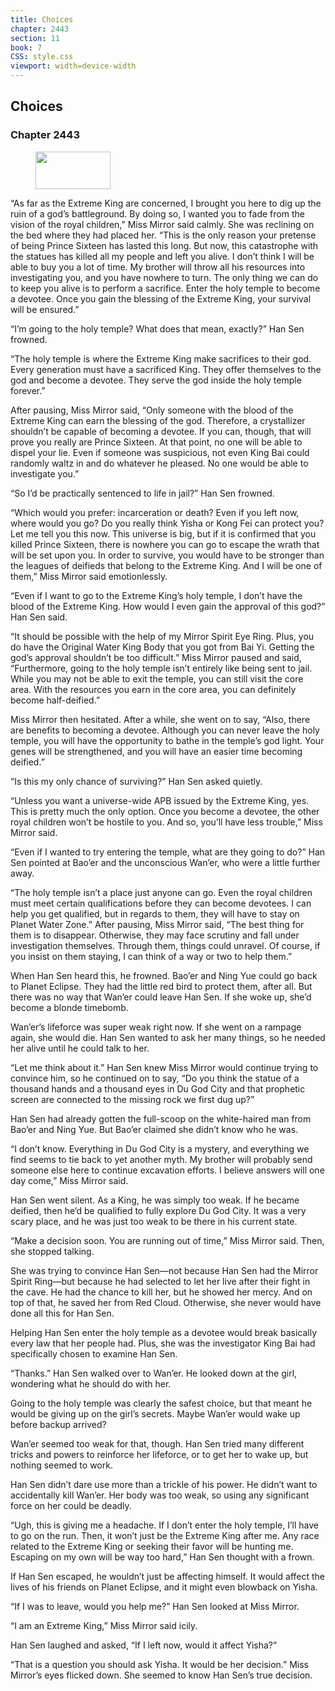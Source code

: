 ```yaml
---
title: Choices
chapter: 2443
section: 11
book: 7
CSS: style.css
viewport: width=device-width
---
```


## Choices

### Chapter 2443

<figure>
	<img src="../Images/gem.gif" alt="" id="gem" width="120" height="60" />
</figure>

“As far as the Extreme King are concerned, I brought you here to dig up the ruin of a god’s battleground. By doing so, I wanted you to fade from the vision of the royal children,” Miss Mirror said calmly. She was reclining on the bed where they had placed her. “This is the only reason your pretense of being Prince Sixteen has lasted this long. But now, this catastrophe with the statues has killed all my people and left you alive. I don’t think I will be able to buy you a lot of time. My brother will throw all his resources into investigating you, and you have nowhere to turn. The only thing we can do to keep you alive is to perform a sacrifice. Enter the holy temple to become a devotee. Once you gain the blessing of the Extreme King, your survival will be ensured.”

“I’m going to the holy temple? What does that mean, exactly?” Han Sen frowned.

“The holy temple is where the Extreme King make sacrifices to their god. Every generation must have a sacrificed King. They offer themselves to the god and become a devotee. They serve the god inside the holy temple forever.”

After pausing, Miss Mirror said, “Only someone with the blood of the Extreme King can earn the blessing of the god. Therefore, a crystallizer shouldn’t be capable of becoming a devotee. If you can, though, that will prove you really are Prince Sixteen. At that point, no one will be able to dispel your lie. Even if someone was suspicious, not even King Bai could randomly waltz in and do whatever he pleased. No one would be able to investigate you.”

“So I’d be practically sentenced to life in jail?” Han Sen frowned.

“Which would you prefer: incarceration or death? Even if you left now, where would you go? Do you really think Yisha or Kong Fei can protect you? Let me tell you this now. This universe is big, but if it is confirmed that you killed Prince Sixteen, there is nowhere you can go to escape the wrath that will be set upon you. In order to survive, you would have to be stronger than the leagues of deifieds that belong to the Extreme King. And I will be one of them,” Miss Mirror said emotionlessly.

“Even if I want to go to the Extreme King’s holy temple, I don’t have the blood of the Extreme King. How would I even gain the approval of this god?” Han Sen said.

“It should be possible with the help of my Mirror Spirit Eye Ring. Plus, you do have the Original Water King Body that you got from Bai Yi. Getting the god’s approval shouldn’t be too difficult.” Miss Mirror paused and said, “Furthermore, going to the holy temple isn’t entirely like being sent to jail. While you may not be able to exit the temple, you can still visit the core area. With the resources you earn in the core area, you can definitely become half-deified.”

Miss Mirror then hesitated. After a while, she went on to say, “Also, there are benefits to becoming a devotee. Although you can never leave the holy temple, you will have the opportunity to bathe in the temple’s god light. Your genes will be strengthened, and you will have an easier time becoming deified.”

“Is this my only chance of surviving?” Han Sen asked quietly.

“Unless you want a universe-wide APB issued by the Extreme King, yes. This is pretty much the only option. Once you become a devotee, the other royal children won’t be hostile to you. And so, you’ll have less trouble,” Miss Mirror said.

“Even if I wanted to try entering the temple, what are they going to do?” Han Sen pointed at Bao’er and the unconscious Wan’er, who were a little further away.

“The holy temple isn’t a place just anyone can go. Even the royal children must meet certain qualifications before they can become devotees. I can help you get qualified, but in regards to them, they will have to stay on Planet Water Zone.” After pausing, Miss Mirror said, “The best thing for them is to disappear. Otherwise, they may face scrutiny and fall under investigation themselves. Through them, things could unravel. Of course, if you insist on them staying, I can think of a way or two to help them.”

When Han Sen heard this, he frowned. Bao’er and Ning Yue could go back to Planet Eclipse. They had the little red bird to protect them, after all. But there was no way that Wan’er could leave Han Sen. If she woke up, she’d become a blonde timebomb.

Wan’er’s lifeforce was super weak right now. If she went on a rampage again, she would die. Han Sen wanted to ask her many things, so he needed her alive until he could talk to her.

“Let me think about it.” Han Sen knew Miss Mirror would continue trying to convince him, so he continued on to say, “Do you think the statue of a thousand hands and a thousand eyes in Du God City and that prophetic screen are connected to the missing rock we first dug up?”

Han Sen had already gotten the full-scoop on the white-haired man from Bao’er and Ning Yue. But Bao’er claimed she didn’t know who he was.

“I don’t know. Everything in Du God City is a mystery, and everything we find seems to tie back to yet another myth. My brother will probably send someone else here to continue excavation efforts. I believe answers will one day come,” Miss Mirror said.

Han Sen went silent. As a King, he was simply too weak. If he became deified, then he’d be qualified to fully explore Du God City. It was a very scary place, and he was just too weak to be there in his current state.

“Make a decision soon. You are running out of time,” Miss Mirror said. Then, she stopped talking.

She was trying to convince Han Sen—not because Han Sen had the Mirror Spirit Ring—but because he had selected to let her live after their fight in the cave. He had the chance to kill her, but he showed her mercy. And on top of that, he saved her from Red Cloud. Otherwise, she never would have done all this for Han Sen.

Helping Han Sen enter the holy temple as a devotee would break basically every law that her people had. Plus, she was the investigator King Bai had specifically chosen to examine Han Sen.

“Thanks.” Han Sen walked over to Wan’er. He looked down at the girl, wondering what he should do with her.

Going to the holy temple was clearly the safest choice, but that meant he would be giving up on the girl’s secrets. Maybe Wan’er would wake up before backup arrived?

Wan’er seemed too weak for that, though. Han Sen tried many different tricks and powers to reinforce her lifeforce, or to get her to wake up, but nothing seemed to work.

Han Sen didn’t dare use more than a trickle of his power. He didn’t want to accidentally kill Wan’er. Her body was too weak, so using any significant force on her could be deadly.

“Ugh, this is giving me a headache. If I don’t enter the holy temple, I’ll have to go on the run. Then, it won’t just be the Extreme King after me. Any race related to the Extreme King or seeking their favor will be hunting me. Escaping on my own will be way too hard,” Han Sen thought with a frown.

If Han Sen escaped, he wouldn’t just be affecting himself. It would affect the lives of his friends on Planet Eclipse, and it might even blowback on Yisha.

“If I was to leave, would you help me?” Han Sen looked at Miss Mirror.

“I am an Extreme King,” Miss Mirror said icily.

Han Sen laughed and asked, “If I left now, would it affect Yisha?”

“That is a question you should ask Yisha. It would be her decision.” Miss Mirror’s eyes flicked down. She seemed to know Han Sen’s true decision.